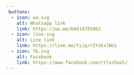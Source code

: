 ```yaml
---
 buttons:
  - icon: wa.svg
    alt: Whatsapp link
    link: https://wa.me/66619785962
  - icon: line.svg
    alt: Line link
    link: https://line.me/ti/p/r2YsExlNUi
  - icon: fb.svg
    alt: Facebook
    link: https://www.facebook.com/rtlschool/
---
```

